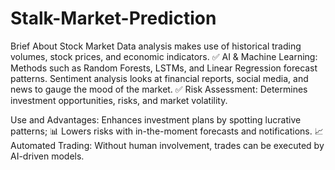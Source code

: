 # Stalk-Market-Prediction

Brief About Stock Market 
Data analysis makes use of historical trading volumes, stock prices, and economic indicators.
✅ AI & Machine Learning: Methods such as Random Forests, LSTMs, and Linear Regression forecast patterns.
Sentiment analysis looks at financial reports, social media, and news to gauge the mood of the market.
✅ Risk Assessment: Determines investment opportunities, risks, and market volatility.

Use and Advantages:  Enhances investment plans by spotting lucrative patterns; 📊 Lowers risks with in-the-moment forecasts and notifications. 📈 Automated Trading: Without human involvement, trades can be executed by AI-driven models.
